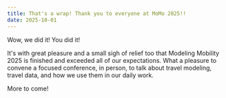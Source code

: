 ```yaml
---
title: That's a wrap! Thank you to everyone at MoMo 2025!!
date: 2025-10-01
---
```


Wow, we did it! You did it!

It's with great pleasure and a small sigh of relief too that Modeling Mobility 2025 is finished and exceeded all of our expectations. What a pleasure to convene a focused conference, in person, to talk about travel modeling, travel data, and how we use them in our daily work.

More to come!

